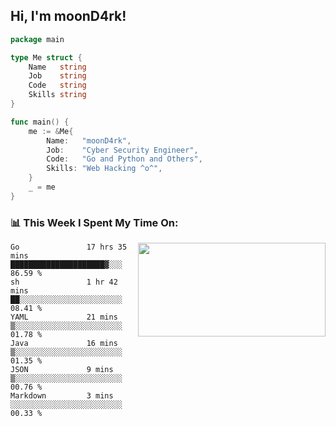 <h2> Hi, I'm moonD4rk!</h2>

```go
package main

type Me struct {
	Name   string
	Job    string
	Code   string
	Skills string
}

func main() {
	me := &Me{
		Name:   "moonD4rk",
		Job:    "Cyber Security Engineer",
		Code:   "Go and Python and Others",
		Skills: "Web Hacking ^o^",
	}
	_ = me
}
```

<h3>📊 This Week I Spent My Time On:</h3>
<img align='right' src="https://github-readme-stats.vercel.app/api?username=moond4rk&show_icons=true&theme=radical", width="300" height="150">

<!--START_SECTION:waka-->

```text
Go               17 hrs 35 mins  █████████████████████▓░░░   86.59 %
sh               1 hr 42 mins    ██░░░░░░░░░░░░░░░░░░░░░░░   08.41 %
YAML             21 mins         ▒░░░░░░░░░░░░░░░░░░░░░░░░   01.78 %
Java             16 mins         ▒░░░░░░░░░░░░░░░░░░░░░░░░   01.35 %
JSON             9 mins          ▒░░░░░░░░░░░░░░░░░░░░░░░░   00.76 %
Markdown         3 mins          ░░░░░░░░░░░░░░░░░░░░░░░░░   00.33 %
```

<!--END_SECTION:waka-->

